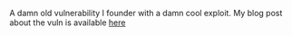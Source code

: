 A damn old vulnerability I founder with a damn cool exploit.
My blog post about the vuln is available [here](https://securityresear.ch/2009/08/02/advisory-adobe-flash-player-avm2/)


